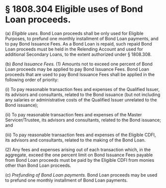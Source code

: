 # § 1808.304   Eligible uses of Bond Loan proceeds.

(a) *Eligible uses.* Bond Loan proceeds shall be only used for Eligible Purposes, to prefund one monthly installment of Bond Loan payments, and to pay Bond Issuance Fees. As a Bond Loan is repaid, such repaid Bond Loan proceeds must be held in the Relending Account and used for additional Secondary Loans, to the extent authorized under § 1808.308.


(b) *Bond Issuance Fees.* (1) Amounts not to exceed one percent of Bond Loan proceeds may be applied to pay Bond Issuance Fees. Bond Loan proceeds that are used to pay Bond Issuance Fees shall be applied in the following order of priority:


(i) To pay reasonable transaction fees and expenses of the Qualified Issuer, its advisors and consultants, related to the Bond issuance (but not including any salaries or administrative costs of the Qualified Issuer unrelated to the Bond issuance);


(ii) To pay reasonable transaction fees and expenses of the Master Servicer/Trustee, its advisors and consultants, related to the Bond issuance; and


(iii) To pay reasonable transaction fees and expenses of the Eligible CDFI, its advisors and consultants, related to the making of the Bond Loan.


(2) Any fees and expenses arising out of each transaction which, in the aggregate, exceed the one percent limit on Bond Issuance Fees payable from Bond Loan proceeds must be paid by the Eligible CDFI from monies other than Bond Loan proceeds.


(c) *Prefunding of Bond Loan payments.* Bond Loan proceeds may be used to prefund one monthly installment of Bond Loan payments.




